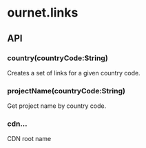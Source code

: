 # ournet.links


## API

### country(countryCode:String)

Creates a set of links for a given country code.

### projectName(countryCode:String)

Get project name by country code.

### cdn...

CDN root name
